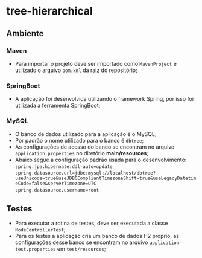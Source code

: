 # tree-hierarchical

## Ambiente
### Maven
- Para importar o projeto deve ser importado como `MavenProject` e utilizado o arquivo `pom.xml` da raiz do repositório;

### SpringBoot
- A aplicação foi desenvolvida utilizando o framework Spring, por isso foi utilizada a ferramenta SpringBoot;

### MySQL
- O banco de dados utilizado para a aplicação é o MySQL; 
- Por padrão o nome utilizado para o banco é `dbtree`;
- As configurações de acesso do banco se encontram no arquivo `application.properties` no diretório **main/resources**;
- Abaixo segue a configuração padrão usada para o desenvolvimento:  
`spring.jpa.hibernate.ddl-auto=update`  
`spring.datasource.url=jdbc:mysql://localhost/dbtree?useUnicode=true&useJDBCCompliantTimezoneShift=true&useLegacyDatetimeCode=false&serverTimezone=UTC`  
`spring.datasource.username=root`  

## Testes
- Para executar a rotina de testes, deve ser executada a classe `NodeControllerTest`;
- Para os testes a aplicação cria um banco de dados H2 próprio, as configurações desse banco se encontram no arquivo `application-test.properties` em `test/resources`;
